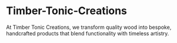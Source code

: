 # Timber-Tonic-Creations
At Timber Tonic Creations, we transform quality wood into bespoke, handcrafted products that blend functionality with timeless artistry.
